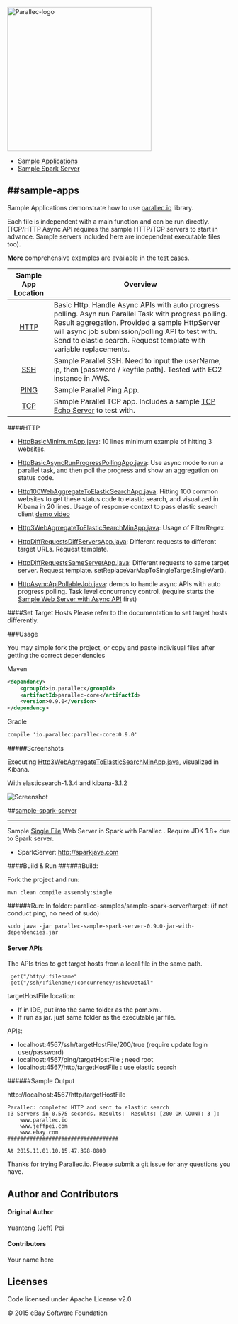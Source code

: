 <a href="http://www.parallec.io"><img alt="Parallec-logo" src="http://www.parallec.io/images/parallec-logo.png" width="325"></a>



- [Sample Applications](#sample-apps)
- [Sample Spark Server](#sample-spark-server)

##sample-apps <a name="sample-apps"></a>
------
Sample Applications demonstrate how to use [parallec.io](http://www.parallec.io) library. 

Each file is independent with a main function and can be run directly. (TCP/HTTP Async API requires the sample HTTP/TCP servers to start in advance. Sample servers included here are independent executable files too).

**More** comprehensive examples are available in the [test cases](https://github.com/eBay/parallec/tree/master/src/test/java/io/parallec/core).

| Sample App Location | Overview                                                                                                                                                                                                         |
|:-------------------:|------------------------------------------------------------------------------------------------------------------------------------------------------------------------------------------------------------------|
|         [HTTP](https://github.com/eBay/parallec-samples/tree/master/sample-apps/src/main/java/io/parallec/sample/app/http)        | Basic Http.  Handle Async APIs with auto progress polling. Asyn run Parallel Task with progress polling. Result aggregation. Provided a sample HttpServer will async job submission/polling API to test with.  Send to elastic search. Request template with variable replacements.   |
|         [SSH](https://github.com/eBay/parallec-samples/tree/master/sample-apps/src/main/java/io/parallec/sample/app/ssh)         | Sample Parallel SSH. Need to input the userName, ip, then [password / keyfile path]. Tested with EC2 instance in AWS.                                                                                            |
|         [PING](https://github.com/eBay/parallec-samples/tree/master/sample-apps/src/main/java/io/parallec/sample/app/ping)        | Sample Parallel Ping App.                                                                                                                                                                                        |
|         [TCP](https://github.com/eBay/parallec-samples/tree/master/sample-apps/src/main/java/io/parallec/sample/app/tcp)         | Sample Parallel TCP app. Includes a sample [TCP Echo Server](https://github.com/eBay/parallec-samples/blob/master/sample-apps/src/main/java/io/parallec/sample/app/tcp/sampleserver/TcpEchoServer.java)  to test with.                                                                                                                                        |

####HTTP
- [HttpBasicMinimumApp.java](https://github.com/eBay/parallec-samples/blob/master/sample-apps/src/main/java/io/parallec/sample/app/http/HttpBasicMinimumApp.java): 10 lines minimum example of hitting 3 websites.

- [HttpBasicAsyncRunProgressPollingApp.java](https://github.com/eBay/parallec-samples/blob/master/sample-apps/src/main/java/io/parallec/sample/app/http/HttpBasicAsyncRunProgressPollingApp.java): Use async mode to run a parallel task, and then poll the progress and show an aggregation on status code.

- [Http100WebAggregateToElasticSearchApp.java](https://github.com/eBay/parallec-samples/blob/master/sample-apps/src/main/java/io/parallec/sample/app/http/Http100WebAggregateToElasticSearchApp.java): Hitting 100 common websites to get these status code to elastic search, and visualized in Kibana in 20 lines. Usage of response context to pass elastic search client [demo video](https://www.youtube.com/watch?v=sDIP_Ujxkl4)

- [Http3WebAgrregateToElasticSearchMinApp.java](https://github.com/eBay/parallec-samples/blob/master/sample-apps/src/main/java/io/parallec/sample/app/http/Http3WebAgrregateToElasticSearchMinApp.java): Usage of FilterRegex.

- [HttpDiffRequestsDiffServersApp.java](https://github.com/eBay/parallec-samples/blob/master/sample-apps/src/main/java/io/parallec/sample/app/http/HttpDiffRequestsDiffServersApp.java): Different requests to different target URLs. Request template.
- [HttpDiffRequestsSameServerApp.java](https://github.com/eBay/parallec-samples/blob/master/sample-apps/src/main/java/io/parallec/sample/app/http/HttpDiffRequestsSameServerApp.java): Different requests to same target server. Request template. setReplaceVarMapToSingleTargetSingleVar().

- [HttpAsyncApiPollableJob.java](https://github.com/eBay/parallec-samples/blob/master/sample-apps/src/main/java/io/parallec/sample/app/http/HttpAsyncApiPollableJob.java): demos to handle async APIs with auto progress polling. Task level concurrency control.  (require starts the [Sample Web Server with Async API](https://github.com/eBay/parallec-samples/blob/master/sample-apps/src/main/java/io/parallec/sample/app/http/sampleserver/HttpServerSampleAsyncApiWithPollableJob.java) first)

####Set Target Hosts
Please refer to the documentation to set target hosts differently. 

###Usage

You may simple fork the project, or copy and paste indivisual files after getting the correct dependencies 

Maven

```xml
<dependency>
	<groupId>io.parallec</groupId>
	<artifactId>parallec-core</artifactId>
	<version>0.9.0</version>
</dependency>
```

Gradle

```xml
compile 'io.parallec:parallec-core:0.9.0'
```


#####Screenshots

Executing [Http3WebAgrregateToElasticSearchMinApp.java](https://github.com/eBay/parallec-samples/blob/master/sample-apps/src/main/java/io/parallec/sample/app/http/Http3WebAgrregateToElasticSearchMinApp.java), visualized in Kibana.

With elasticsearch-1.3.4 and kibana-3.1.2

![Screenshot](http://www.parallec.io/images/screenshots/elastic-aggre-web3.png) 


##[sample-spark-server](https://github.com/eBay/parallec-samples/blob/master/sample-spark-server/src/main/java/io/parallec/ebay/server/ParallecSparkServer.java) <a name="sample-spark-server"></a>

------
Sample [Single File](https://github.com/eBay/parallec-samples/blob/master/sample-spark-server/src/main/java/io/parallec/ebay/server/ParallecSparkServer.java) Web Server in Spark with Parallec . Require JDK 1.8+ due to Spark server.
 
- SparkServer: http://sparkjava.com

####Build & Run
######Build:

Fork the project and run:

	mvn clean compile assembly:single

######Run: 
In folder: parallec-samples/sample-spark-server/target: (if not conduct ping, no need of sudo)
	
	sudo java -jar parallec-sample-spark-server-0.9.0-jar-with-dependencies.jar


#### Server APIs 

The APIs tries to get target hosts from a local file in the same path.  

```
 get("/http/:filename"
 get("/ssh/:filename/:concurrency/:showDetail"
```

targetHostFile location: 

- If in IDE, put into the same folder as the pom.xml.
- If run as jar. just same folder as the executable jar file.

APIs:

- localhost:4567/ssh/targetHostFile/200/true  (require update login user/password)
- localhost:4567/ping/targetHostFile  ; need root
- localhost:4567/http/targetHostFile :  use elastic search

######Sample Output

http://localhost:4567/http/targetHostFile



```
Parallec: completed HTTP and sent to elastic search 
:3 Servers in 0.575 seconds. Results:  Results: [200 OK COUNT: 3 ]:
	www.parallec.io
	www.jeffpei.com
	www.ebay.com
###################################

At 2015.11.01.10.15.47.398-0800
```	 

Thanks for trying Parallec.io. Please submit a git issue for any questions you have.

## Author and Contributors
#### Original Author
Yuanteng (Jeff) Pei

#### Contributors

Your name here

## Licenses

Code licensed under Apache License v2.0

© 2015 eBay Software Foundation


 
 
 
 